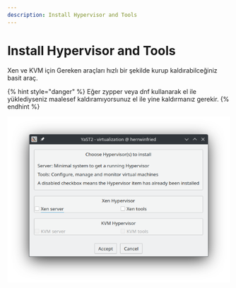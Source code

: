 ```yaml
---
description: Install Hypervisor and Tools
---
```


# Install Hypervisor and Tools

Xen ve KVM için Gereken araçları hızlı bir şekilde kurup kaldırabilceğiniz basit araç.

{% hint style="danger" %}
Eğer zypper veya dnf kullanarak el ile yüklediyseniz maalesef kaldıramıyorsunuz el ile yine kaldırmanız gerekir.
{% endhint %}

![](<../../../../.gitbook/assets/image (145).png>)

